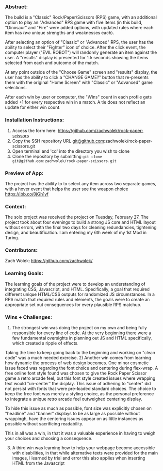 ### Abstract:
[//]: <> (Briefly describe what you built and its features. What problem is the app solving? How does this application solve that problem?)
The build is a "Classic" Rock/Paper/Scissors (RPS) game, with an additional option to play an "Advanced" RPS game with five items (in this build, "Dinosaur" and "Fire" were added options, with updated rules where each item has *two* unique strengths and weaknesses each). 

After selecting an option of "Classic" or "Advanced" RPS, the user has the ability to select their "Fighter" icon of choice. After the click event, the computer player ("EVIL ROBOT") will randomly generate an item against the user. A "results" display is presented for 1.5 seconds showing the items selected from each and outcome of the match. 

At any point outside of the "Choose Game" screen and "results" display, the user has the ability to click a "CHANGE GAME?" button that re-presents them with the original "Home Screen" with "Classic" or "Advanced" game selections. 

After each win by user or computer, the "Wins" count in each profile gets added +1 for every respective win in a match. A tie does not reflect an update for either win count. 

### Installation Instructions:
[//]: <> (What steps does a person have to take to get your app cloned down and running?)
1) Access the form here: https://github.com/zachwolek/rock-paper-scissors
2) Copy the SSH repository URL git@github.com:zachwolek/rock-paper-scissors.git
3) Open terminal and 'cd' into the directory you wish to clone 
4) Clone the repository by submitting `git clone git@github.com:zachwolek/rock-paper-scissors.git`

### Preview of App:
[//]: <> (Provide ONE gif or screenshot of your application - choose the "coolest" piece of functionality to show off.)
The project has the ability to to select any item across two separate games, with a hover event that helps the user see the weapon choice https://ibb.co/0jGh1yf

### Context:
[//]: <> (Give some context for the project here. How long did you have to work on it? How far into the Turing program are you?)
The solo project was received the project on Tuesday, February 27. The project took about four evenings to build a strong JS core and HTML layout without errors, with the final two days for cleaning redundancies, tightening design, and beautification. I am entering my 6th week of my 1st Mod in Turing. 

### Contributors:
[//]: <> (Who worked on this application? Link to their GitHubs.)
Zach Wolek: https://github.com/zachwolek/

### Learning Goals:
[//]: <> (What were the learning goals of this project? What tech did you work with?)
The learning goals of the project were to develop an understanding of integrating CSS, Javascript, and HTML. Specifically, a goal that required different unique HTML/CSS outputs for randomized JS circumstances. In a RPS match that required rules and elements, the goals were to create an appropriate set out consequences for every plausible RPS matchup.  

### Wins + Challenges:
[//]: <> (What are 2-3 wins you have from this project? What were some challenges you faced - and how did you get over them?)
 1) The strongest win was doing the project on my own and being fully responsible for every line of code. At the very beginning there were a few fundamental oversights in planning out JS and HTML specifically, which created a ripple of effects. 

 Taking the time to keep going back to the beginning and working on "clean code" was a much needed exercise. 
2) Another win comes from learning how dynamic the process of web design becomes. One minor cosmetic issue faced was regarding the font choice and centering during flex-wrap. A free online font style found was chosen to give the Rock Paper Scissor game a retro arcade feel, but this font style created issues where wrapping text would "un-center" the display. This issue of adhering to "center" did not persist with fonts that were pre-loaded standard choices. The choice to keep the free font was merely a styling choice, as the personal preference to integrate a unique retro arcade feel outweighed centering display. 

To hide this issue as much as possible, font size was explicitly chosen on "headline" and "banner" displays to be as large as possible without wrappingh, have the centering issues appear on as little instances as possible without sacrificing readability. 

This in all was a win, in that it was a valuable experience in having to weigh your choices and choosing a consequence. 

3) A third win was learning how to help your webpage become accessible with disabilities, in that while alternative texts were provided for the main images, I learned by trial and error this also applies when inserting HTML from the Javascript

